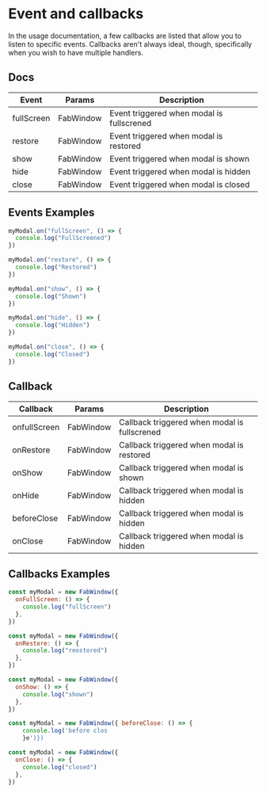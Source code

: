 # Event and callbacks

In the usage documentation, a few callbacks are listed that allow you to listen to specific events. Callbacks aren't always ideal, though, specifically when you wish to have multiple handlers.

## Docs

| Event      | Params   | Description                               |
| ---------- | -------- | ----------------------------------------- |
| fullScreen | FabWindow | Event triggered when modal is fullscrened |
| restore    | FabWindow | Event triggered when modal is restored    |
| show       | FabWindow | Event triggered when modal is shown       |
| hide       | FabWindow | Event triggered when modal is hidden      |
| close      | FabWindow | Event triggered when modal is closed      |

## Events Examples

```js
myModal.on("fullScreen", () => {
  console.log("FullScreened")
})
```

```js
myModal.on("restore", () => {
  console.log("Restored")
})
```

```js
myModal.on("show", () => {
  console.log("Shown")
})
```

```js
myModal.on("hide", () => {
  console.log("Hidden")
})
```

```js
myModal.on("close", () => {
  console.log("Closed")
})
```

## Callback

| Callback     | Params   | Description                                  |
| ------------ | -------- | -------------------------------------------- |
| onfullScreen | FabWindow | Callback triggered when modal is fullscrened |
| onRestore    | FabWindow | Callback triggered when modal is restored    |
| onShow       | FabWindow | Callback triggered when modal is shown       |
| onHide       | FabWindow | Callback triggered when modal is hidden      |
| beforeClose  | FabWindow | Callback triggered when modal is hidden      |
| onClose      | FabWindow | Callback triggered when modal is hidden      |

## Callbacks Examples

```js
const myModal = new FabWindow({
  onFullScreen: () => {
    console.log("fullScreen")
  },
})
```

```js
const myModal = new FabWindow({
  onRestore: () => {
    console.log("reostored")
  },
})
```

```js
const myModal = new FabWindow({
  onShow: () => {
    console.log("shown")
  },
})
```

```js
const myModal = new FabWindow({ beforeClose: () => {
    console.log('before clos
    }e')})
```

```js
const myModal = new FabWindow({
  onClose: () => {
    console.log("closed")
  },
})
```
